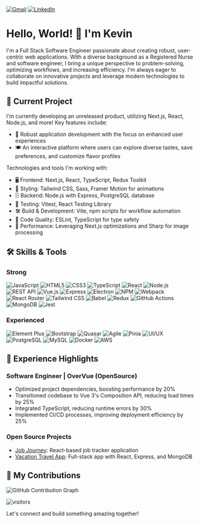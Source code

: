 [![Gmail](https://img.shields.io/badge/-GMAIL-D14836?style=for-the-badge&logo=gmail&logoColor=white)](mailto:kevincan415@gmail.com)
[![LinkedIn](https://img.shields.io/badge/-LINKEDIN-0077B5?style=for-the-badge&logo=linkedin&logoColor=white)](https://www.linkedin.com/in/kevincan/)

# Hello, World! 👋 I'm Kevin

I'm a Full Stack Software Engineer passionate about creating robust, user-centric web applications. With a diverse background as a Registered Nurse and software engineer, I bring a unique perspective to problem-solving, optimizing workflows, and increasing efficiency. I'm always eager to collaborate on innovative projects and leverage modern technologies to build impactful solutions.

## 🚀 Current Project

I'm currently developing an unreleased product, utilizing Next.js, React, Node.js, and more! Key features include:

* 📱 Robust application development with the focus on enhanced user experiences
* 🍽️ An interactive platform where users can explore diverse tastes, save preferences, and customize flavor profiles

Technologies and tools I'm working with:

* 🖥️ Frontend: Next.js, React, TypeScript, Redux Toolkit
* 🎨 Styling: Tailwind CSS, Sass, Framer Motion for animations
* 🗄️ Backend: Node.js with Express, PostgreSQL database
* 🧪 Testing: Vitest, React Testing Library
* 🛠️ Build & Development: Vite, npm scripts for workflow automation
* 🔧 Code Quality: ESLint, TypeScript for type safety
* 🚀 Performance: Leveraging Next.js optimizations and Sharp for image processing


## 🛠 Skills & Tools

### Strong
![JavaScript](https://img.shields.io/badge/-JavaScript-F7DF1E?style=flat-square&logo=javascript&logoColor=black)
![HTML5](https://img.shields.io/badge/-HTML5-E34F26?style=flat-square&logo=html5&logoColor=white)
![CSS3](https://img.shields.io/badge/-CSS3-1572B6?style=flat-square&logo=css3)
![TypeScript](https://img.shields.io/badge/-TypeScript-3178C6?style=flat-square&logo=typescript&logoColor=white)
![React](https://img.shields.io/badge/-React-61DAFB?style=flat-square&logo=react&logoColor=black)
![Node.js](https://img.shields.io/badge/-Node.js-339933?style=flat-square&logo=Node.js&logoColor=white)
![REST API](https://img.shields.io/badge/-REST_API-009688?style=flat-square&logo=fastapi&logoColor=white)
![Vue.js](https://img.shields.io/badge/-Vue.js-4FC08D?style=flat-square&logo=vue.js&logoColor=white)
![Express](https://img.shields.io/badge/-Express-000000?style=flat-square&logo=express&logoColor=white)
![Electron](https://img.shields.io/badge/-Electron-47848F?style=flat-square&logo=electron&logoColor=white)
![NPM](https://img.shields.io/badge/-NPM-CB3837?style=flat-square&logo=npm&logoColor=white)
![Webpack](https://img.shields.io/badge/-Webpack-8DD6F9?style=flat-square&logo=webpack&logoColor=black)
![React Router](https://img.shields.io/badge/-React_Router-CA4245?style=flat-square&logo=react-router&logoColor=white)
![Tailwind CSS](https://img.shields.io/badge/-Tailwind_CSS-38B2AC?style=flat-square&logo=tailwind-css&logoColor=white)
![Babel](https://img.shields.io/badge/-Babel-F9DC3E?style=flat-square&logo=babel&logoColor=black)
![Redux](https://img.shields.io/badge/-Redux-764ABC?style=flat-square&logo=redux&logoColor=white)
![GitHub Actions](https://img.shields.io/badge/-GitHub_Actions-2088FF?style=flat-square&logo=github-actions&logoColor=white)
![MongoDB](https://img.shields.io/badge/-MongoDB-47A248?style=flat-square&logo=mongodb&logoColor=white)
![Jest](https://img.shields.io/badge/-Jest-C21325?style=flat-square&logo=jest&logoColor=white)

### Experienced
![Element Plus](https://img.shields.io/badge/-Element_Plus-409EFF?style=flat-square&logo=element&logoColor=white)
![Bootstrap](https://img.shields.io/badge/-Bootstrap-7952B3?style=flat-square&logo=bootstrap&logoColor=white)
![Quasar](https://img.shields.io/badge/-Quasar-1976D2?style=flat-square&logo=quasar&logoColor=white)
![Agile](https://img.shields.io/badge/-Agile-009688?style=flat-square&logo=data:image/png;base64,iVBORw0KGgoAAAANSUhEUgAAAA4AAAAOCAYAAAAfSC3RAAAABmJLR0QA/wD/AP+gvaeTAAAACXBIWXMAAAsTAAALEwEAmpwYAAAAB3RJTUUH3wUcAgAi/lrUpgAAAKlJREFUKM+dkr0NwjAQhT8n4UNQ0lGQ0tHABNSXtjOkZooMQLkNNDEDIDobRBTXIFmKgk8kn1Tkp3vPdzq9CxHv0QIjQIEG+ANLIJdgDRTAFKgDP9EbkUTUABkIEe1Ci4gKM1tErRY7hQbANAu6ACdgLr2+lEb4ltyAIxD8dZIU1JlPe6A3+wJYJ/bHOcWX1F7Ov0J8y0h7H+D+vGYBb6D08aaYgQvwAfR7JEJNmQAAAABJRU5ErkJggg==)
![Pinia](https://img.shields.io/badge/-Pinia-35495E?style=flat-square&logo=vue.js&logoColor=4FC08D)
![UI/UX](https://img.shields.io/badge/-UI/UX-FF69B4?style=flat-square&logo=adobe-xd&logoColor=white)
![PostgreSQL](https://img.shields.io/badge/-PostgreSQL-336791?style=flat-square&logo=postgresql&logoColor=white)
![MySQL](https://img.shields.io/badge/-MySQL-4479A1?style=flat-square&logo=mysql&logoColor=white)
![Docker](https://img.shields.io/badge/-Docker-2496ED?style=flat-square&logo=docker&logoColor=white)
![AWS](https://img.shields.io/badge/-AWS-232F3E?style=flat-square&logo=amazon-aws)

## 💼 Experience Highlights

### Software Engineer | OverVue (OpenSource)
- Optimized project dependencies, boosting performance by 20%
- Transitioned codebase to Vue 3's Composition API, reducing load times by 25%
- Integrated TypeScript, reducing runtime errors by 30%
- Implemented CI/CD processes, improving deployment efficiency by 25%

### Open Source Projects
- [Job Journey](#): React-based job tracker application
- [Vacation Travel App](#): Full-stack app with React, Express, and MongoDB

## 🌿 My Contributions

![GitHub Contribution Graph](https://github-readme-activity-graph.vercel.app/graph?username=Kelementz916&theme=react-dark)

![visitors](https://visitor-badge.laobi.icu/badge?page_id=Kelementz916.Kelementz916)

Let's connect and build something amazing together!
